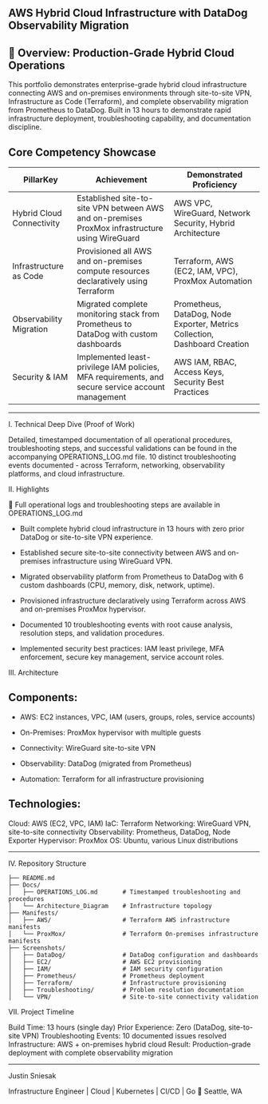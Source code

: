 ## AWS Hybrid Cloud Infrastructure with DataDog Observability Migration

## 🚀 Overview: Production-Grade Hybrid Cloud Operations

This portfolio demonstrates enterprise-grade hybrid cloud infrastructure connecting AWS and on-premises environments through site-to-site VPN, Infrastructure as Code (Terraform), and complete observability migration from Prometheus to DataDog.
Built in 13 hours to demonstrate rapid infrastructure deployment, troubleshooting capability, and documentation discipline.

## Core Competency Showcase

| PillarKey | Achievement | Demonstrated Proficiency
|-------|------|-------|
| Hybrid Cloud Connectivity | Established site-to-site VPN between AWS and on-premises ProxMox infrastructure using WireGuard | AWS VPC, WireGuard, Network Security, Hybrid Architecture |
| Infrastructure as Code | Provisioned all AWS and on-premises compute resources declaratively using Terraform | Terraform, AWS (EC2, IAM, VPC), ProxMox Automation |
| Observability Migration | Migrated complete monitoring stack from Prometheus to DataDog with custom dashboards | Prometheus, DataDog, Node Exporter, Metrics Collection, Dashboard Creation |
| Security & IAM  | Implemented least-privilege IAM policies, MFA requirements, and secure service account management | AWS IAM, RBAC, Access Keys, Security Best Practices |

---

I. Technical Deep Dive (Proof of Work)

Detailed, timestamped documentation of all operational procedures, troubleshooting steps, and successful validations can be found in the accompanying OPERATIONS_LOG.md file.
10 distinct troubleshooting events documented - across Terraform, networking, observability platforms, and cloud infrastructure.

II. Highlights

📑 Full operational logs and troubleshooting steps are available in OPERATIONS_LOG.md

- Built complete hybrid cloud infrastructure in 13 hours with zero prior DataDog or site-to-site VPN experience.

- Established secure site-to-site connectivity between AWS and on-premises infrastructure using WireGuard VPN.

- Migrated observability platform from Prometheus to DataDog with 6 custom dashboards (CPU, memory, disk, network, uptime).

- Provisioned infrastructure declaratively using Terraform across AWS and on-premises ProxMox hypervisor.

- Documented 10 troubleshooting events with root cause analysis, resolution steps, and validation procedures.

- Implemented security best practices: IAM least privilege, MFA enforcement, secure key management, service account roles.

III. Architecture

## Components:

- AWS: EC2 instances, VPC, IAM (users, groups, roles, service accounts)

- On-Premises: ProxMox hypervisor with multiple guests

- Connectivity: WireGuard site-to-site VPN

- Observability: DataDog (migrated from Prometheus)

- Automation: Terraform for all infrastructure provisioning

## Technologies:

Cloud: AWS (EC2, VPC, IAM)
IaC: Terraform
Networking: WireGuard VPN, site-to-site connectivity
Observability: Prometheus, DataDog, Node Exporter
Hypervisor: ProxMox
OS: Ubuntu, various Linux distributions

---

IV. Repository Structure
```
├── README.md
├── Docs/
│   ├── OPERATIONS_LOG.md       # Timestamped troubleshooting and procedures
│   └── Architecture_Diagram    # Infrastructure topology
├── Manifests/
│   ├── AWS/                    # Terraform AWS infrastructure manifests
│   └── ProxMox/                # Terraform On-premises infrastructure manifests
├── Screenshots/
│   ├── DataDog/                # DataDog configuration and dashboards
│   ├── EC2/                    # AWS EC2 provisioning
│   ├── IAM/                    # IAM security configuration
│   ├── Prometheus/             # Prometheus deployment
│   ├── Terraform/              # Infrastructure provisioning
│   ├── Troubleshooting/        # Problem resolution documentation
│   └── VPN/                    # Site-to-site connectivity validation
```

VII. Project Timeline

Build Time: 13 hours (single day)
Prior Experience: Zero (DataDog, site-to-site VPN)
Troubleshooting Events: 10 documented issues resolved
Infrastructure: AWS + on-premises hybrid cloud
Result: Production-grade deployment with complete observability migration

---

Justin Sniesak 

Infrastructure Engineer | Cloud | Kubernetes | CI/CD | Go
📍 Seattle, WA
